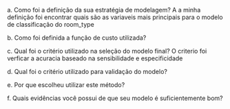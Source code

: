 a. Como foi a definição da sua estratégia de modelagem?
A a minha definição foi encontrar quais são as variaveis mais principais para o modelo de classificação do room_type

b. Como foi definida a função de custo utilizada?
  
c. Qual foi o critério utilizado na seleção do modelo final?
O criterio foi verficar a acuracia baseado na sensibilidade e especificidade

d. Qual foi o critério utilizado para validação do modelo?


e. Por que escolheu utilizar este método?


f. Quais evidências você possui de que seu modelo é suficientemente bom?
